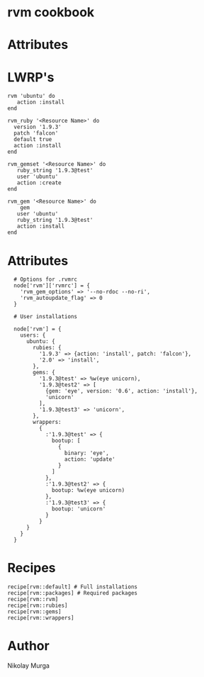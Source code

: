 # rvm cookbook

# Attributes




# LWRP's

    rvm 'ubuntu' do
       action :install
    end

    rvm_ruby '<Resource Name>' do
      version '1.9.3'
      patch 'falcon'
      default true
      action :install
    end

    rvm_gemset '<Resource Name>' do
       ruby_string '1.9.3@test'
       user 'ubuntu'
       action :create
    end

    rvm_gem '<Resource Name>' do
        gem
       user 'ubuntu'
       ruby_string '1.9.3@test'
       action :install
    end

# Attributes
      # Options for .rvmrc
      node['rvm']['rvmrc'] = {
        'rvm_gem_options' => '--no-rdoc --no-ri',
        'rvm_autoupdate_flag' => 0
      }
      
      # User installations
      
      node['rvm'] = {
        users: {
          ubuntu: {
            rubies: {
              '1.9.3' => {action: 'install', patch: 'falcon'},
              '2.0' => 'install',
            },
            gems: {
              '1.9.3@test' => %w(eye unicorn),
              '1.9.3@test2' => [
                {gem: 'eye', version: '0.6', action: 'install'},
                'unicorn'
              ],
              '1.9.3@test3' => 'unicorn',
            },
            wrappers:
              {
                :'1.9.3@test' => {
                  bootup: [
                    {
                      binary: 'eye',
                      action: 'update'
                    }
                  ]
                },
                :'1.9.3@test2' => {
                  bootup: %w(eye unicorn)
                },
                :'1.9.3@test3' => {
                  bootup: 'unicorn'
                }
              }
          }
        }
      }

# Recipes

    recipe[rvm::default] # Full installations
    recipe[rvm::packages] # Required packages 
    recipe[rvm::rvm]
    recipe[rvm::rubies]
    recipe[rvm::gems]
    recipe[rvm::wrappers]

# Author 

Nikolay Murga
